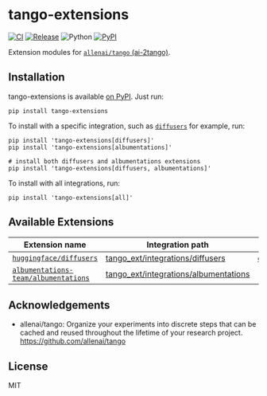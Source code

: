 # tango-extensions

[![CI](https://github.com/shunk031/tango-extensions/actions/workflows/ci.yaml/badge.svg)](https://github.com/shunk031/tango-extensions/actions/workflows/ci.yaml)
[![Release](https://github.com/shunk031/tango-extensions/actions/workflows/deploy_and_release.yaml/badge.svg)](https://github.com/shunk031/tango-extensions/actions/workflows/deploy_and_release.yaml)
![Python](https://img.shields.io/badge/python-3.8%20%7C%203.9%20%7C%203.10-blue?logo=python)
[![PyPI](https://img.shields.io/pypi/v/tango-extensions.svg)](https://pypi.python.org/pypi/tango-extensions)

Extension modules for [`allenai/tango` (ai-2tango)](https://github.com/allenai/tango).

## Installation

tango-extensions is available [on PyPI](https://pypi.org/project/tango-extensions/). Just run:

```shell
pip install tango-extensions
```

To install with a specific integration, such as [`diffusers`](https://github.com/huggingface/diffusers) for example, run:

```shell
pip install 'tango-extensions[diffusers]'
pip install 'tango-extensions[albumentations]'

# install both diffusers and albumentations extensions
pip install 'tango-extensions[diffusers, albumentations]'
```

To install with all integrations, run:

```shell
pip install 'tango-extensions[all]'
```

## Available Extensions

| Extension name | Integration path | Details |
|----------------|------------------|---------|
| [`huggingface/diffusers`](https://github.com/huggingface/diffusers) | [tango_ext/integrations/diffusers](https://github.com/shunk031/tango-extensions/tree/master/tango_ext/integrations/diffusers) | [diffusers/format](https://github.com/shunk031/tango-extensions/blob/master/tango_ext/integrations/diffusers/format.py) |
| [`albumentations-team/albumentations`](https://github.com/albumentations-team/albumentations) | [tango_ext/integrations/albumentations](https://github.com/shunk031/tango-extensions/tree/master/tango_ext/integrations/albumentations) |

## Acknowledgements

- allenai/tango: Organize your experiments into discrete steps that can be cached and reused throughout the lifetime of your research project. https://github.com/allenai/tango 

## License

MIT
